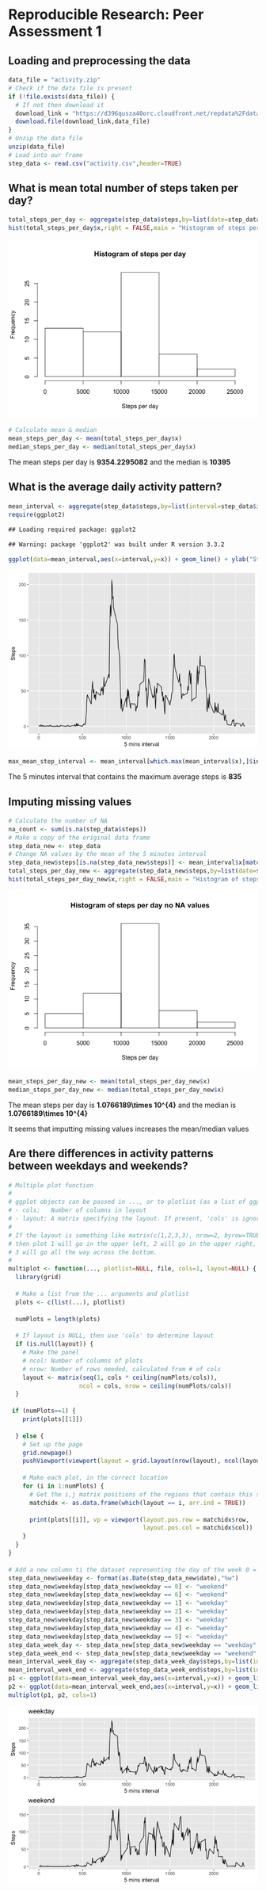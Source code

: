 # Reproducible Research: Peer Assessment 1


## Loading and preprocessing the data

```r
data_file = "activity.zip"
# Check if the data file is present
if (!file.exists(data_file)) {
  # If not then download it
  download_link = "https://d396qusza40orc.cloudfront.net/repdata%2Fdata%2Factivity.zip"
  download.file(download_link,data_file)
}
# Unzip the data file
unzip(data_file)
# Load into our frame
step_data <- read.csv("activity.csv",header=TRUE)
```


## What is mean total number of steps taken per day?

```r
total_steps_per_day <- aggregate(step_data$steps,by=list(date=step_data$date),FUN=sum,na.rm =TRUE)
hist(total_steps_per_day$x,right = FALSE,main = "Histogram of steps per day",xlab="Steps per day")
```

![](PA1_template_files/figure-html/mean_median_calculation-1.png)<!-- -->

```r
# Calculate mean & median 
mean_steps_per_day <- mean(total_steps_per_day$x)
median_steps_per_day <- median(total_steps_per_day$x)
```

The mean steps per day is **9354.2295082** and the median is **10395** 

## What is the average daily activity pattern?

```r
mean_interval <- aggregate(step_data$steps,by=list(interval=step_data$interval),FUN=mean,na.rm=TRUE)
require(ggplot2)
```

```
## Loading required package: ggplot2
```

```
## Warning: package 'ggplot2' was built under R version 3.3.2
```

```r
ggplot(data=mean_interval,aes(x=interval,y=x)) + geom_line() + ylab("Steps") + xlab("5 mins interval")
```

![](PA1_template_files/figure-html/average_daily_pattern-1.png)<!-- -->

```r
max_mean_step_interval <- mean_interval[which.max(mean_interval$x),]$interval
```
The 5 minutes interval that contains the maximum average steps is **835**

## Imputing missing values

```r
# Calculate the number of NA
na_count <- sum(is.na(step_data$steps))
# Make a copy of the original data frame
step_data_new <- step_data
# Change NA values by the mean of the 5 minutes interval
step_data_new$steps[is.na(step_data_new$steps)] <- mean_interval$x[match(step_data_new$interval[is.na(step_data_new$steps)],mean_interval$interval)]
total_steps_per_day_new <- aggregate(step_data_new$steps,by=list(date=step_data_new$date),FUN=sum,na.rm =TRUE)
hist(total_steps_per_day_new$x,right = FALSE,main = "Histogram of steps per day no NA values",xlab="Steps per day")
```

![](PA1_template_files/figure-html/imputting_missing_values-1.png)<!-- -->

```r
mean_steps_per_day_new <- mean(total_steps_per_day_new$x)
median_steps_per_day_new <- median(total_steps_per_day_new$x)
```
The mean steps per day is **1.0766189\times 10^{4}** and the median is **1.0766189\times 10^{4}** 

It seems that imputting missing values increases the mean/median values

## Are there differences in activity patterns between weekdays and weekends?

```r
# Multiple plot function
#
# ggplot objects can be passed in ..., or to plotlist (as a list of ggplot objects)
# - cols:   Number of columns in layout
# - layout: A matrix specifying the layout. If present, 'cols' is ignored.
#
# If the layout is something like matrix(c(1,2,3,3), nrow=2, byrow=TRUE),
# then plot 1 will go in the upper left, 2 will go in the upper right, and
# 3 will go all the way across the bottom.
#
multiplot <- function(..., plotlist=NULL, file, cols=1, layout=NULL) {
  library(grid)

  # Make a list from the ... arguments and plotlist
  plots <- c(list(...), plotlist)

  numPlots = length(plots)

  # If layout is NULL, then use 'cols' to determine layout
  if (is.null(layout)) {
    # Make the panel
    # ncol: Number of columns of plots
    # nrow: Number of rows needed, calculated from # of cols
    layout <- matrix(seq(1, cols * ceiling(numPlots/cols)),
                    ncol = cols, nrow = ceiling(numPlots/cols))
  }

 if (numPlots==1) {
    print(plots[[1]])

  } else {
    # Set up the page
    grid.newpage()
    pushViewport(viewport(layout = grid.layout(nrow(layout), ncol(layout))))

    # Make each plot, in the correct location
    for (i in 1:numPlots) {
      # Get the i,j matrix positions of the regions that contain this subplot
      matchidx <- as.data.frame(which(layout == i, arr.ind = TRUE))

      print(plots[[i]], vp = viewport(layout.pos.row = matchidx$row,
                                      layout.pos.col = matchidx$col))
    }
  }
}

# Add a new column ti the dataset representing the day of the week 0 = Sunday, 6 = Saturday
step_data_new$weekday <- format(as.Date(step_data_new$date),"%w") 
step_data_new$weekday[step_data_new$weekday == 0] <- "weekend"
step_data_new$weekday[step_data_new$weekday == 6] <- "weekend"
step_data_new$weekday[step_data_new$weekday == 1] <- "weekday"
step_data_new$weekday[step_data_new$weekday == 2] <- "weekday"
step_data_new$weekday[step_data_new$weekday == 3] <- "weekday"
step_data_new$weekday[step_data_new$weekday == 4] <- "weekday"
step_data_new$weekday[step_data_new$weekday == 5] <- "weekday"
step_data_week_day <- step_data_new[step_data_new$weekday == "weekday",]
step_data_week_end <- step_data_new[step_data_new$weekday == "weekend",]
mean_interval_week_day <- aggregate(step_data_week_day$steps,by=list(interval=step_data_week_day$interval),FUN=mean,na.rm=TRUE)
mean_interval_week_end <- aggregate(step_data_week_end$steps,by=list(interval=step_data_week_end$interval),FUN=mean,na.rm=TRUE)
p1 <- ggplot(data=mean_interval_week_day,aes(x=interval,y=x)) + geom_line() + ylab("Steps") + xlab("5 mins interval") + ggtitle("weekday")
p2 <- ggplot(data=mean_interval_week_end,aes(x=interval,y=x)) + geom_line() + ylab("Steps") + xlab("5 mins interval") + ggtitle("weekend")
multiplot(p1, p2, cols=1)
```

![](PA1_template_files/figure-html/week_activity-1.png)<!-- -->
